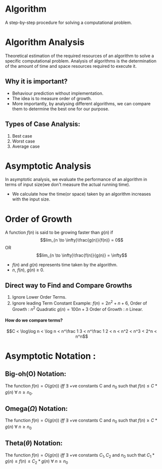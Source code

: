 # Algorithm
A step-by-step procedure for solving a computational problem.

# Algorithm Analysis
Theoretical estimation of the required resources of an algorithm to solve a specific computational problem. 
Analysis of algorithms is the determination of the amount of time and space resources required to execute it.

## Why it is important?
- Behaviour prediction without implementation.
- The idea is to measure order of growth.
- More importantly, by analysing different algorithms, we can compare them to determine the best one for our purpose.

## Types of Case Analysis:
1.  Best case
2.  Worst case
3.  Average case

# Asymptotic Analysis
In asymptotic analysis, we evaluate the performance of an algorithm in terms of input size(we don't measure the actual running time).
- We calculate how the time(or space) taken by an algorithm increases with the input size.

# Order of Growth
A function $f(n)$ is said to be growing faster than $g(n)$ if
$$lim_{n \to \infty}\frac{g(n)}{f(n)} = 0$$
OR 
$$lim_{n \to \infty}\frac{f(n)}{g(n)} = \infty$$

- $f(n)$ and $g(n)$ represents time taken by the algorithm.
- $n, \ f(n), \ g(n)$ $\geq$ 0.

## Direct way to Find and Compare Growths
1.  Ignore Lower Order Terms.
2. Ignore leading Term Constant
Example:
$f(n)  = 2n^2 + n + 6$,    Order of Growth : $n^2$ Quadratic
$g(n) = 100n +3$         Order of Growth : $n$ Linear.

#### How do we compare terms?

$$C < \log\log n < \log n < n^\frac 1 3 < n^\frac 1 2 < n < n^2 < n^3 < 2^n < n^n$$

# Asymptotic Notation :

## Big-oh(O) Notation:
The function $f(n) = O(g(n)) \ iff\ \exists$ +ve constants C and $n_0$ such that $f(n) \leq C * g(n) \ \forall \ n \geq n_0$.

## Omega($\Omega$) Notation:
The function $f(n) = O(g(n)) \ iff\ \exists$ +ve constants C and $n_0$ such that $f(n) \geq C * g(n) \ \forall \ n \geq n_0$

## Theta($\theta$) Notation:
The function $f(n) = O(g(n)) \ iff\ \exists$ +ve constants $C_1, C_2$ and $n_0$ such that $C_1*g(n)\leq f(n) \leq C_2 * g(n) \ \forall \ n \geq n_0$



